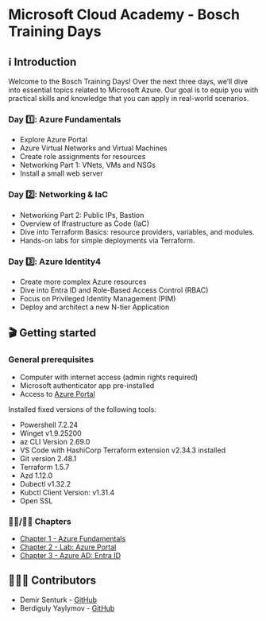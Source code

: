 # Microsoft Cloud Academy - Bosch Training Days

## ℹ️ Introduction

Welcome to the Bosch Training Days! Over the next three days, we’ll dive into essential topics related to Microsoft Azure. Our goal is to equip you with practical skills and knowledge that you can apply in real-world scenarios.

### Day 1️⃣: Azure Fundamentals

- Explore Azure Portal
- Azure Virtual Networks and Virtual Machines
- Create role assignments for resources
- Networking Part 1: VNets, VMs and NSGs
- Install a small web server

### Day 2️⃣: Networking & IaC

- Networking Part 2: Public IPs, Bastion
- Overview of Ifrastructure as Code (IaC)
- Dive into Terraform Basics: resource providers, variables, and modules.
- Hands-on labs for simple deployments via Terraform.

### Day 3️⃣: Azure Identity4

- Create more complex Azure resources
- Dive into Entra ID and Role-Based Access Control (RBAC)
- Focus on Privileged Identity Management (PIM)
- Deploy and architect a new N-tier Application


## 🎬 Getting started

### General prerequisites

- Computer with internet access (admin rights required)
- Microsoft authenticator app pre-installed
- Access to [Azure Portal](https://portal.azure.com/)

Installed fixed versions of the following tools:

- Powershell 7.2.24
- Winget v1.9.25200
- az CLI Version 2.69.0
- VS Code with HashiCorp Terraform extension v2.34.3 installed
- Git version 2.48.1
- Terraform 1.5.7
- Azd 1.12.0
- Dubectl v1.32.2
- Kubctl Client Version: v1.31.4
- Open SSL

### 🧑‍🏫/🧑‍🔬 Chapters

- [Chapter 1 - Azure Fundamentals](chapters/chapter-1/README.md)
- [Chapter 2 - Lab: Azure Portal](chapters/chapter-2/README.md)
- [Chapter 3 - Azure AD: Entra ID](chapters/chapter-3/README.md)

## 🧑‍🤝‍🧑 Contributors

- Demir Senturk - [GitHub](https://github.com/demirsenturk_microsoft)
- Berdiguly Yaylymov - [GitHub](https://github.com/yaylymov)